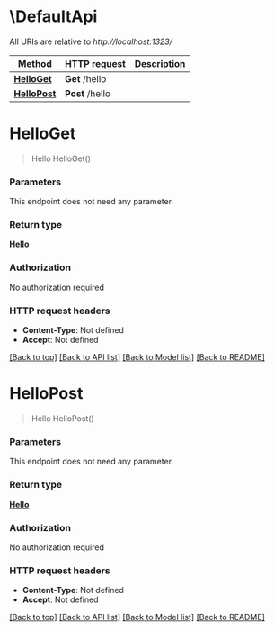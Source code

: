 # \DefaultApi

All URIs are relative to *http://localhost:1323/*

Method | HTTP request | Description
------------- | ------------- | -------------
[**HelloGet**](DefaultApi.md#HelloGet) | **Get** /hello | 
[**HelloPost**](DefaultApi.md#HelloPost) | **Post** /hello | 


# **HelloGet**
> Hello HelloGet()




### Parameters
This endpoint does not need any parameter.

### Return type

[**Hello**](Hello.md)

### Authorization

No authorization required

### HTTP request headers

 - **Content-Type**: Not defined
 - **Accept**: Not defined

[[Back to top]](#) [[Back to API list]](../README.md#documentation-for-api-endpoints) [[Back to Model list]](../README.md#documentation-for-models) [[Back to README]](../README.md)

# **HelloPost**
> Hello HelloPost()




### Parameters
This endpoint does not need any parameter.

### Return type

[**Hello**](Hello.md)

### Authorization

No authorization required

### HTTP request headers

 - **Content-Type**: Not defined
 - **Accept**: Not defined

[[Back to top]](#) [[Back to API list]](../README.md#documentation-for-api-endpoints) [[Back to Model list]](../README.md#documentation-for-models) [[Back to README]](../README.md)


